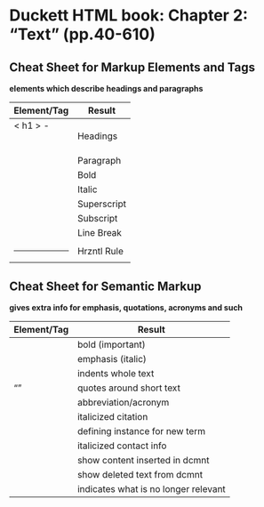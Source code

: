 # Duckett HTML book: Chapter 2: “Text” (pp.40-610)

## Cheat Sheet for Markup Elements and Tags

**elements which describe headings and paragraphs**

| Element/Tag | Result      |
|-------------|------------ |
|< h1 > - <h6>| Headings    |
| <p>         | Paragraph   |
| <b>         | Bold        |
| <i>         | Italic      |
| <sup>       | Superscript |
| <sub>       | Subscript   |
| <br />      | Line Break  |
| <hr />      | Hrzntl Rule |

## Cheat Sheet for Semantic Markup

**gives extra info for emphasis, quotations, acronyms and such**

| Element/Tag  | Result                               |
|--------------|------------------------------------- |
| <strong>     | bold (important)                     |
| <em>         | emphasis (italic)                    |
| <blockquote> | indents whole text                   |
| <q>          | quotes around short text             |
| <abbr>       | abbreviation/acronym                 |
| <cite>       | italicized citation                  |
| <dfn>        | defining instance for new term       |
| <address>    | italicized contact info              |
| <ins>        | show content inserted in dcmnt       |
| <del>        | show deleted text from dcmnt         |
| <s>          | indicates what is no longer relevant
